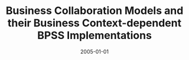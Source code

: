 ---
abstract: ''
authors:
- Birgit Hofreiter
- Christian Huemer
- W. Winiwarter
date: '2005-01-01'
featured: false
links:
- name: Publik
  url: https://publik.tuwien.ac.at/showentry.php?ID=203808&lang=2
publication_types:
- '2'
publishDate: '2005-01-01'
specifics: null
title: Business Collaboration Models and their Business Context-dependent BPSS Implementations
url_pdf: ''
---